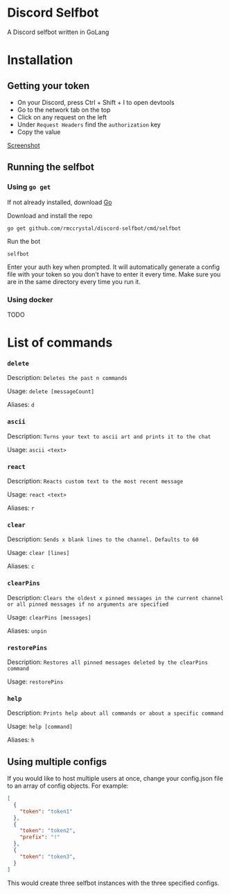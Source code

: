 # Discord Selfbot
A Discord selfbot written in GoLang

# Installation
## Getting your token
* On your Discord, press Ctrl + Shift + I to open devtools
* Go to the network tab on the top
* Click on any request on the left
* Under `Request Headers` find the `authorization` key
* Copy the value

[Screenshot](https://prnt.sc/u4pfns)
## Running the selfbot
### Using `go get`
If not already installed, download [Go](https://golang.org/dl/)

Download and install the repo
```
go get github.com/rmccrystal/discord-selfbot/cmd/selfbot
```
Run the bot
```
selfbot
```
Enter your auth key when prompted. It will automatically generate a config
file with your token so you don't have to enter it every time. Make sure
you are in the same directory every time you run it.

### Using docker
TODO

# List of commands
### `delete`

Description: `Deletes the past n commands`

Usage: `delete [messageCount]`

Aliases: `d`

### `ascii`

Description: `Turns your text to ascii art and prints it to the chat`

Usage: `ascii <text>`

### `react`

Description: `Reacts custom text to the most recent message`

Usage: `react <text>`

Aliases: `r`

### `clear`

Description: `Sends x blank lines to the channel. Defaults to 60`

Usage: `clear [lines]`

Aliases: `c`

### `clearPins`

Description: `Clears the oldest x pinned messages in the current channel or all pinned messages if no arguments are specified`

Usage: `clearPins [messages]`

Aliases: `unpin`

### `restorePins`

Description: `Restores all pinned messages deleted by the clearPins command`

Usage: `restorePins`

### `help`

Description: `Prints help about all commands or about a specific command`

Usage: `help [command]`

Aliases: `h`

## Using multiple configs
If you would like to host multiple users at once, change your config.json
file to an array of config objects. For example:

```json
[
  {
    "token": "token1"
  },
  {
    "token": "token2",
    "prefix": "!"
  },
  {
    "token": "token3",
  }
]
```

This would create three selfbot instances with the three specified configs.